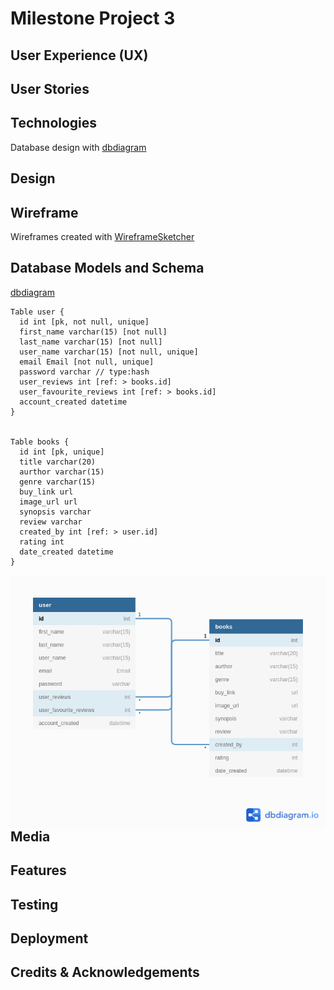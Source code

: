 
# Milestone Project 3

## User Experience (UX)

## User Stories

## Technologies

Database design with [dbdiagram](https://dbdiagram.io/)

## Design

## Wireframe

Wireframes created with [WireframeSketcher](https://wireframesketcher.com)

## Database Models and Schema

[dbdiagram](https://dbdiagram.io/)

```
Table user {
  id int [pk, not null, unique]
  first_name varchar(15) [not null]
  last_name varchar(15) [not null]
  user_name varchar(15) [not null, unique]
  email Email [not null, unique]
  password varchar // type:hash
  user_reviews int [ref: > books.id]
  user_favourite_reviews int [ref: > books.id]
  account_created datetime
}


Table books {
  id int [pk, unique]
  title varchar(20)
  aurthor varchar(15)
  genre varchar(15)
  buy_link url
  image_url url
  synopsis varchar
  review varchar
  created_by int [ref: > user.id]
  rating int
  date_created datetime
}
```

<img src="Wireframes/dbdiagram/database.png"
     alt="Database design"
     style="float: left; margin-right: 10px;" />

## Media

## Features

## Testing

## Deployment

## Credits & Acknowledgements